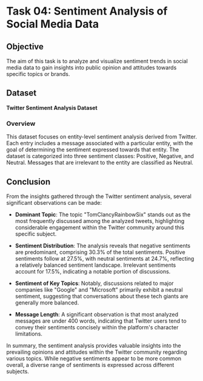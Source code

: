 # Task 04: Sentiment Analysis of Social Media Data

## Objective
The aim of this task is to analyze and visualize sentiment trends in social media data to gain insights into public opinion and attitudes towards specific topics or brands.

## Dataset
**Twitter Sentiment Analysis Dataset**

### Overview
This dataset focuses on entity-level sentiment analysis derived from Twitter. Each entry includes a message associated with a particular entity, with the goal of determining the sentiment expressed towards that entity. The dataset is categorized into three sentiment classes: Positive, Negative, and Neutral. Messages that are irrelevant to the entity are classified as Neutral.

## Conclusion
From the insights gathered through the Twitter sentiment analysis, several significant observations can be made:

- **Dominant Topic**: The topic "TomClancyRainbowSix" stands out as the most frequently discussed among the analyzed tweets, highlighting considerable engagement within the Twitter community around this specific subject.

- **Sentiment Distribution**: The analysis reveals that negative sentiments are predominant, comprising 30.3% of the total sentiments. Positive sentiments follow at 27.5%, with neutral sentiments at 24.7%, reflecting a relatively balanced sentiment landscape. Irrelevant sentiments account for 17.5%, indicating a notable portion of discussions.

- **Sentiment of Key Topics**: Notably, discussions related to major companies like "Google" and "Microsoft" primarily exhibit a neutral sentiment, suggesting that conversations about these tech giants are generally more balanced.

- **Message Length**: A significant observation is that most analyzed messages are under 400 words, indicating that Twitter users tend to convey their sentiments concisely within the platform's character limitations.

In summary, the sentiment analysis provides valuable insights into the prevailing opinions and attitudes within the Twitter community regarding various topics. While negative sentiments appear to be more common overall, a diverse range of sentiments is expressed across different subjects.
